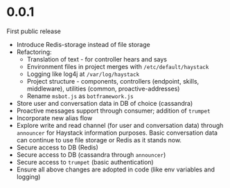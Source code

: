 # 0.0.1

First public release

  - Introduce Redis-storage instead of file storage
  - Refactoring:
    - Translation of text - for controller hears and says
    - Environment files in project merges with `/etc/default/haystack`
    - Logging like log4j at `/var/log/haystack`
    - Project structure - components, controllers (endpoint, skills, middleware), utilities (common, proactive-addresses)
    - Rename `msbot.js` as `botframework.js`
  - Store user and conversation data in DB of choice (cassandra)
  - Proactive messages support through consumer; addition of `trumpet`
  - Incorporate new alias flow
  - Explore write and read channel (for user and conversation data) through `announcer` for Haystack information purposes. Basic conversation data can continue to use file storage or Redis as it stands now.
  - Secure access to DB (Redis)
  - Secure access to DB (cassandra through `announcer`)
  - Secure access to `trumpet` (basic authentication)
  - Ensure all above changes are adopted in code (like env variables and logging)
